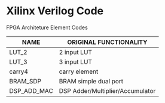 # Xilinx Verilog Code
FPGA Architeture Element Codes

NAME	| ORIGINAL FUNCTIONALITY
-- | --
LUT_2 | 2 input LUT
LUT_3 | 3 input LUT
carry4 | carry element
BRAM_SDP | BRAM simple dual port
DSP_ADD_MAC | DSP Adder/Multiplier/Accumulator


